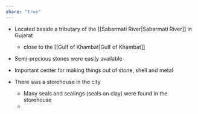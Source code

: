 ```yaml
---
share: "true"
---
```


- Located beside a tributary of the [[Sabarmati River|Sabarmati River]] in Gujarat
	- close to the [[Gulf of Khambat|Gulf of Khambat]]
- Semi-precious stones were easily available

- Important center for making things out of stone, shell and metal

- There was a storehouse in the city
	- Many seals and sealings (seals on clay) were found in the storehouse
	- 